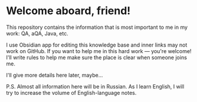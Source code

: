 # Welcome aboard, friend!

This repository contains the information that is most important to me in my work: QA, aQA, Java, etc.

I use Obsidian app for editing this knowledge base and inner links may not work on GitHub. If you want to help me in this hard work — you're welcome! I'll write rules to help me make sure the place is clear when someone joins me.

I'll give more details here later, maybe...

P.S. Almost all information here will be in Russian. As I learn English, I will try to increase the volume of English-language notes.
